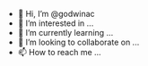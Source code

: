 - 👋 Hi, I’m @godwinac
- 👀 I’m interested in ...
- 🌱 I’m currently learning ...
- 💞️ I’m looking to collaborate on ...
- 📫 How to reach me ...

<!---
godwinac/godwinac is a ✨ special ✨ repository because its `README.md` (this file) appears on your GitHub profile.
You can click the Preview link to take a look at your changes.
--->
